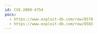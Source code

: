 ```yaml
---
id: CVE-2009-4754
pocs:
  - https://www.exploit-db.com/raw/8578
  - https://www.exploit-db.com/raw/8583
---
```

